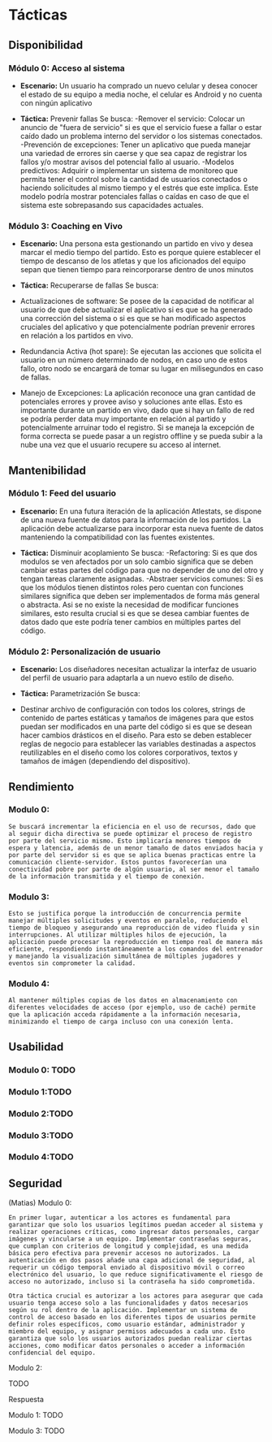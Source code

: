 # Tácticas

## Disponibilidad
### Módulo 0: Acceso al sistema
- **Escenario:** Un usuario ha comprado un nuevo celular y desea conocer el estado de su equipo a media noche, el celular es Android y no cuenta con ningún aplicativo

- **Táctica:** Prevenir fallas
Se busca:
-Remover el servicio: Colocar un anuncio de "fuera de servicio" si es que el servicio fuese a fallar o estar caído dado un problema interno del servidor o los sistemas conectados. 
-Prevención de excepciones: Tener un aplicativo que pueda manejar una variedad de errores sin caerse y que sea capaz de registrar los fallos y/o mostrar avisos del potencial fallo al usuario. 
-Modelos predictivos: Adquirir o implementar un sistema de monitoreo que permita tener el control sobre la cantidad de usuarios conectados o haciendo solicitudes al mismo tiempo y el estrés que este implica. Este modelo podría mostrar potenciales fallas o caídas en caso de que el sistema este sobrepasando sus capacidades actuales. 


### Módulo 3: Coaching en Vivo
- **Escenario:** Una persona esta gestionando un partido en vivo y desea marcar el medio tiempo del partido. Esto es porque quiere establecer el tiempo de descanso de los atletas y que los aficionados del equipo sepan que tienen tiempo para reincorporarse dentro de unos minutos

- **Táctica:** Recuperarse de fallas
Se busca:
- Actualizaciones de software: Se posee de la capacidad de notificar al usuario de que debe actualizar el aplicativo si es que se ha generado una corrección del sistema o si es que se han modificado aspectos cruciales del aplicativo y que potencialmente podrían prevenir errores en relación a los partidos en vivo. 
- Redundancia Activa (hot spare): Se ejecutan las acciones que solicita el usuario en un número determinado de nodos, en caso uno de estos fallo, otro nodo se encargará de tomar su lugar en milisegundos en caso de fallas. 
- Manejo de Excepciones: La aplicación reconoce una gran cantidad de potenciales errores y provee aviso y soluciones ante ellas. Esto es importante durante un partido en vivo, dado que si hay un fallo de red se podría perder data muy importante en relación al partido y potencialmente arruinar todo el registro. Si se maneja la excepción de forma correcta se puede pasar a un registro offline y se pueda subir a la nube una vez que el usuario recupere su acceso al internet.


## Mantenibilidad
### Módulo 1: Feed del usuario
- **Escenario:**  En una futura iteración de la aplicación Atlestats, se dispone de una nueva fuente de datos para la información de los partidos. La aplicación debe actualizarse para incorporar esta nueva fuente de datos manteniendo la compatibilidad con las fuentes existentes.

- **Táctica:** Disminuir acoplamiento
Se busca:
-Refactoring: Si es que dos modulos se ven afectados por un solo cambio significa que se deben cambiar estas partes del código para que no depender de uno del otro y tengan tareas claramente asignadas. 
-Abstraer servicios comunes: Si es que los módulos tienen distintos roles pero cuentan con funciones similares significa que deben ser implementados de forma más general o abstracta. Asi se no existe la necesidad de modificar funciones similares, esto resulta crucial si es que se desea cambiar fuentes de datos dado que este podría tener cambios en múltiples partes del código. 

### Módulo 2: Personalización de usuario
- **Escenario:** Los diseñadores necesitan actualizar la interfaz de usuario del perfil de usuario para adaptarla a un nuevo estilo de diseño.

- **Táctica:** Parametrización
Se busca:
- Destinar archivo de configuración con todos los colores, strings de contenido de partes estáticas y tamaños de imágenes para que estos puedan ser modificados en una parte del código si es que se desean hacer cambios drásticos en el diseño. Para esto se deben establecer reglas de negocio para establecer las variables destinadas a aspectos reutilizables en el diseño como los colores corporativos, textos y tamaños de imágen (dependiendo del dispositivo). 

## Rendimiento

### Modulo 0:

	Se buscará incrementar la eficiencia en el uso de recursos, dado que al seguir dicha directiva se puede optimizar el proceso de registro por parte del servicio mismo. Esto implicaría menores tiempos de espera y latencia, además de un menor tamaño de datos enviados hacia y por parte del servidor si es que se aplica buenas practicas entre la comunicación cliente-servidor. Estos puntos favorecerían una conectividad pobre por parte de algún usuario, al ser menor el tamaño de la información transmitida y el tiempo de conexión.

### Modulo 3:

	Esto se justifica porque la introducción de concurrencia permite manejar múltiples solicitudes y eventos en paralelo, reduciendo el tiempo de bloqueo y asegurando una reproducción de video fluida y sin interrupciones. Al utilizar múltiples hilos de ejecución, la aplicación puede procesar la reproducción en tiempo real de manera más eficiente, respondiendo instantáneamente a los comandos del entrenador y manejando la visualización simultánea de múltiples jugadores y eventos sin comprometer la calidad.

### Modulo 4:

	Al mantener múltiples copias de los datos en almacenamiento con diferentes velocidades de acceso (por ejemplo, uso de caché) permite que la aplicación acceda rápidamente a la información necesaria, minimizando el tiempo de carga incluso con una conexión lenta.

## Usabilidad

### Modulo 0: TODO

### Modulo 1:TODO

### Modulo 2:TODO

### Modulo 3:TODO

### Modulo 4:TODO

## Seguridad

(Matias)
Modulo 0:

	En primer lugar, autenticar a los actores es fundamental para garantizar que solo los usuarios legítimos puedan acceder al sistema y realizar operaciones críticas, como ingresar datos personales, cargar imágenes y vincularse a un equipo. Implementar contraseñas seguras, que cumplan con criterios de longitud y complejidad, es una medida básica pero efectiva para prevenir accesos no autorizados. La autenticación en dos pasos añade una capa adicional de seguridad, al requerir un código temporal enviado al dispositivo móvil o correo electrónico del usuario, lo que reduce significativamente el riesgo de acceso no autorizado, incluso si la contraseña ha sido comprometida.

	Otra táctica crucial es autorizar a los actores para asegurar que cada usuario tenga acceso solo a las funcionalidades y datos necesarios según su rol dentro de la aplicación. Implementar un sistema de control de acceso basado en los diferentes tipos de usuarios permite definir roles específicos, como usuario estándar, administrador y miembro del equipo, y asignar permisos adecuados a cada uno. Esto garantiza que solo los usuarios autorizados puedan realizar ciertas acciones, como modificar datos personales o acceder a información confidencial del equipo.

Modulo 2:

TODO

Respuesta

Modulo 1: TODO

Modulo 3: TODO



